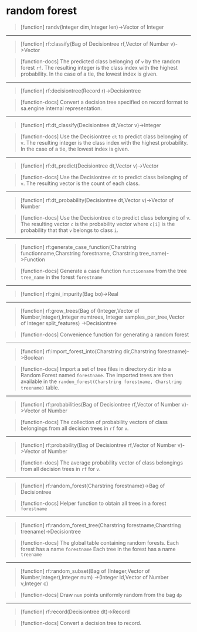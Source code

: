 # random forest

> [function]
> randv(Integer dim,Integer len)->Vector of Integer



___

> [function]
> rf:classify(Bag of Decisiontree rf,Vector of Number v)->Vector

> [function-docs]
> The predicted class belonging of `v` by the random forest `rf`.
>         The resulting integer is the class index with the highest probability.
>         In the case of a tie, the lowest index is given. 



___

> [function]
> rf:decisiontree(Record r)->Decisiontree

> [function-docs]
> Convert a decision tree specified on record format
>         to sa.engine internal representation. 



___

> [function]
> rf:dt_classify(Decisiontree dt,Vector v)->Integer

> [function-docs]
> Use the Decisiontree `dt` to predict class belonging of `v`.
>         The resulting integer is the class index with the highest probability.
>         In the case of a tie, the lowest index is given. 



___

> [function]
> rf:dt_predict(Decisiontree dt,Vector v)->Vector

> [function-docs]
> Use the Decisiontree `dt` to predict class belonging of `v`.
>         The resulting vector is the count of each class. 



___

> [function]
> rf:dt_probability(Decisiontree dt,Vector v)->Vector of Number

> [function-docs]
> Use the Decisiontree `d` to predict class belonging of `v`.
>         The resulting vector `c` is the probability vector
>         where `c[i]` is the probability that that `v` belongs to class `i`. 



___

> [function]
> rf:generate_case_function(Charstring functionname,Charstring forestname,
                         Charstring tree_name)->Function

> [function-docs]
> Generate a case function `functionname` 
>    from the tree `tree_name`
>    in the forest `forestname` 



___

> [function]
> rf:gini_impurity(Bag bo)->Real



___

> [function]
> rf:grow_trees(Bag of (Integer,Vector of Number,Integer),Integer numtrees,
             Integer samples_per_tree,Vector of Integer split_features)
             ->Decisiontree

> [function-docs]
> Convenience function for generating a random forest 



___

> [function]
> rf:import_forest_into(Charstring dir,Charstring forestname)->Boolean

> [function-docs]
> Import a set of tree files in directory `dir` into a Random Forest
>       named `forestname`. The imported trees are then available in the
>       `random_forest(Charstring forestname, Charstring treename)` table. 



___

> [function]
> rf:probabilities(Bag of Decisiontree rf,Vector of Number v)->Vector of Number

> [function-docs]
> The collection of probability vectors of class belongings
>         from all decision trees in `rf` for `v`. 



___

> [function]
> rf:probability(Bag of Decisiontree rf,Vector of Number v)->Vector of Number

> [function-docs]
> The average probability vector of class belongings
>         from all decision trees in `rf` for `v`. 



___

> [function]
> rf:random_forest(Charstring forestname)->Bag of Decisiontree

> [function-docs]
> Helper function to obtain all trees in a forest `forestname` 



___

> [function]
> rf:random_forest_tree(Charstring forestname,Charstring treename)->Decisiontree

> [function-docs]
> The global table containing random forests.
>         Each forest has a name `forestname`
>         Each tree in the forest has a name `treename` 



___

> [function]
> rf:random_subset(Bag of (Integer,Vector of Number,Integer),Integer num)
                ->(Integer id,Vector of Number v,Integer c)

> [function-docs]
> Draw `num` points uniformly random from the bag `dp` 



___

> [function]
> rf:record(Decisiontree dt)->Record

> [function-docs]
> Convert a decision tree to record. 



